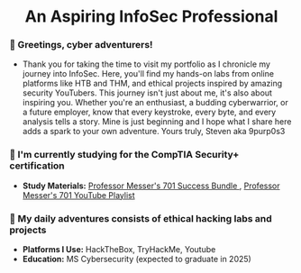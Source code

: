 <h1 align="center">An Aspiring InfoSec Professional</h1>
<h3 align="left">👋 Greetings, cyber adventurers!</h3>

- Thank you for taking the time to visit my portfolio as I chronicle my journey into InfoSec. Here, you'll find my hands-on labs from online platforms like HTB and THM, and ethical projects inspired by amazing security YouTubers. This journey isn't just about me, it's also about inspiring you. Whether you're an enthusiast, a budding cyberwarrior, or a future employer, know that every keystroke, every byte, and every analysis tells a story. Mine is just beginning and I hope what I share here adds a spark to your own adventure. Yours truly, Steven aka 9purp0s3

<h3 align="left">📄 I'm currently studying for the CompTIA Security+ certification</h3>

- **Study Materials:** [Professor Messer's 701 Success Bundle ](https://www.professormesser.com/sy0-701-success-bundle/), [Professor Messer's 701 YouTube Playlist](https://www.youtube.com/playlist?list=PLG49S3nxzAnl4QDVqK-hOnoqcSKEIDDuv)

<h3 align="left">🌱 My daily adventures consists of ethical hacking labs and projects</h3>

- **Platforms I Use:** HackTheBox, TryHackMe, Youtube
- **Education:** MS Cybersecurity (expected to graduate in 2025)
